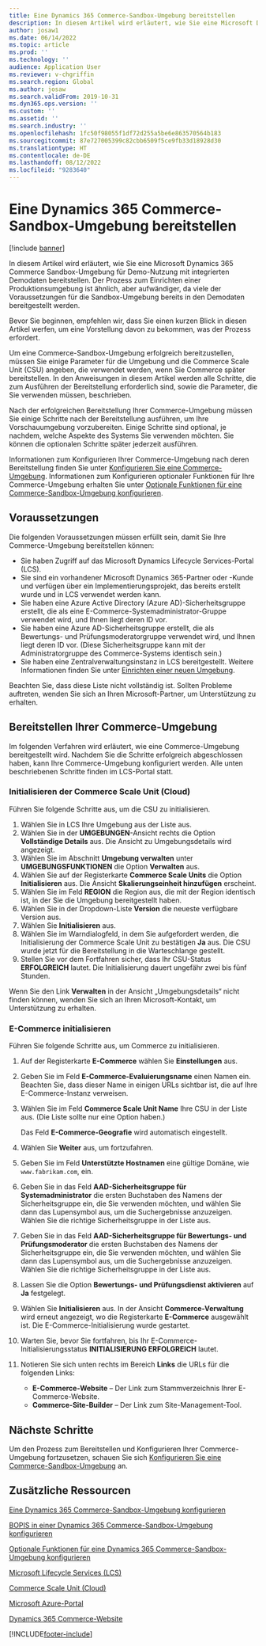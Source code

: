 ```yaml
---
title: Eine Dynamics 365 Commerce-Sandbox-Umgebung bereitstellen
description: In diesem Artikel wird erläutert, wie Sie eine Microsoft Dynamics 365 Commerce Sandbox-Umgebung für Demo- oder Sandbox-Nutzung mit integrierten Demodaten bereitstellen.
author: josaw1
ms.date: 06/14/2022
ms.topic: article
ms.prod: ''
ms.technology: ''
audience: Application User
ms.reviewer: v-chgriffin
ms.search.region: Global
ms.author: josaw
ms.search.validFrom: 2019-10-31
ms.dyn365.ops.version: ''
ms.custom: ''
ms.assetid: ''
ms.search.industry: ''
ms.openlocfilehash: 1fc50f98055f1df72d255a5be6e863570564b183
ms.sourcegitcommit: 87e727005399c82cbb6509f5ce9fb33d18928d30
ms.translationtype: HT
ms.contentlocale: de-DE
ms.lasthandoff: 08/12/2022
ms.locfileid: "9283640"
---
```

# <a name="provision-a-dynamics-365-commerce-sandbox-environment"></a>Eine Dynamics 365 Commerce-Sandbox-Umgebung bereitstellen

[!include [banner](includes/banner.md)]

In diesem Artikel wird erläutert, wie Sie eine Microsoft Dynamics 365 Commerce Sandbox-Umgebung für Demo-Nutzung mit integrierten Demodaten bereitstellen. Der Prozess zum Einrichten einer Produktionsumgebung ist ähnlich, aber aufwändiger, da viele der Voraussetzungen für die Sandbox-Umgebung bereits in den Demodaten bereitgestellt werden.

Bevor Sie beginnen, empfehlen wir, dass Sie einen kurzen Blick in diesen Artikel werfen, um eine Vorstellung davon zu bekommen, was der Prozess erfordert.

Um eine Commerce-Sandbox-Umgebung erfolgreich bereitzustellen, müssen Sie einige Parameter für die Umgebung und die Commerce Scale Unit (CSU) angeben, die verwendet werden, wenn Sie Commerce später bereitstellen. In den Anweisungen in diesem Artikel werden alle Schritte, die zum Ausführen der Bereitstellung erforderlich sind, sowie die Parameter, die Sie verwenden müssen, beschrieben.

Nach der erfolgreichen Bereitstellung Ihrer Commerce-Umgebung müssen Sie einige Schritte nach der Bereitstellung ausführen, um Ihre Vorschauumgebung vorzubereiten. Einige Schritte sind optional, je nachdem, welche Aspekte des Systems Sie verwenden möchten. Sie können die optionalen Schritte später jederzeit ausführen.

Informationen zum Konfigurieren Ihrer Commerce-Umgebung nach deren Bereitstellung finden Sie unter [Konfigurieren Sie eine Commerce-Umgebung](cpe-post-provisioning.md). Informationen zum Konfigurieren optionaler Funktionen für Ihre Commerce-Umgebung erhalten Sie unter [Optionale Funktionen für eine Commerce-Sandbox-Umgebung konfigurieren](cpe-optional-features.md).

## <a name="prerequisites"></a>Voraussetzungen

Die folgenden Voraussetzungen müssen erfüllt sein, damit Sie Ihre Commerce-Umgebung bereitstellen können:

- Sie haben Zugriff auf das Microsoft Dynamics Lifecycle Services-Portal (LCS).
- Sie sind ein vorhandener Microsoft Dynamics 365-Partner oder -Kunde und verfügen über ein Implementierungsprojekt, das bereits erstellt wurde und in LCS verwendet werden kann.  
- Sie haben eine Azure Active Directory (Azure AD)-Sicherheitsgruppe erstellt, die als eine E-Commerce-Systemadministrator-Gruppe verwendet wird, und Ihnen liegt deren ID vor.
- Sie haben eine Azure AD-Sicherheitsgruppe erstellt, die als Bewertungs- und Prüfungsmoderatorgruppe verwendet wird, und Ihnen liegt deren ID vor. (Diese Sicherheitsgruppe kann mit der Administratorgruppe des Commerce-Systems identisch sein.)
- Sie haben eine Zentralverwaltungsinstanz in LCS bereitgestellt. Weitere Informationen finden Sie unter [Einrichten einer neuen Umgebung](/dynamics365/fin-ops-core/dev-itpro/deployment/deployenvironment-newinfrastructure).

Beachten Sie, dass diese Liste nicht vollständig ist. Sollten Probleme auftreten, wenden Sie sich an Ihren Microsoft-Partner, um Unterstützung zu erhalten.

## <a name="provision-your-commerce-environment"></a>Bereitstellen Ihrer Commerce-Umgebung

Im folgenden Verfahren wird erläutert, wie eine Commerce-Umgebung bereitgestellt wird. Nachdem Sie die Schritte erfolgreich abgeschlossen haben, kann Ihre Commerce-Umgebung konfiguriert werden. Alle unten beschriebenen Schritte finden im LCS-Portal statt.

### <a name="initialize-the-commerce-scale-unit-cloud"></a>Initialisieren der Commerce Scale Unit (Cloud)

Führen Sie folgende Schritte aus, um die CSU zu initialisieren.

1. Wählen Sie in LCS Ihre Umgebung aus der Liste aus.
1. Wählen Sie in der **UMGEBUNGEN**-Ansicht rechts die Option **Vollständige Details** aus. Die Ansicht zu Umgebungsdetails wird angezeigt.
1. Wählen Sie im Abschnitt **Umgebung verwalten** unter **UMGEBUNGSFUNKTIONEN** die Option **Verwalten** aus.
1. Wählen Sie auf der Registerkarte **Commerce Scale Units** die Option **Initialisieren** aus. Die Ansicht **Skalierungseinheit hinzufügen** erscheint.
1. Wählen Sie im Feld **REGION** die Region aus, die mit der Region identisch ist, in der Sie die Umgebung bereitgestellt haben.
1. Wählen Sie in der Dropdown-Liste **Version** die neueste verfügbare Version aus.
1. Wählen Sie **Initialisieren** aus.
1. Wählen Sie im Warndialogfeld, in dem Sie aufgefordert werden, die Initialisierung der Commerce Scale Unit zu bestätigen **Ja** aus. Die CSU wurde jetzt für die Bereitstellung in die Warteschlange gestellt.
1. Stellen Sie vor dem Fortfahren sicher, dass Ihr CSU-Status **ERFOLGREICH** lautet. Die Initialisierung dauert ungefähr zwei bis fünf Stunden.

Wenn Sie den Link **Verwalten** in der Ansicht „Umgebungsdetails“ nicht finden können, wenden Sie sich an Ihren Microsoft-Kontakt, um Unterstützung zu erhalten.

### <a name="initialize-e-commerce"></a>E-Commerce initialisieren

Führen Sie folgende Schritte aus, um Commerce zu initialisieren.

1. Auf der Registerkarte **E-Commerce** wählen Sie **Einstellungen** aus.
1. Geben Sie im Feld **E-Commerce-Evaluierungsname** einen Namen ein. Beachten Sie, dass dieser Name in einigen URLs sichtbar ist, die auf Ihre E-Commerce-Instanz verweisen.
1. Wählen Sie im Feld **Commerce Scale Unit Name** Ihre CSU in der Liste aus. (Die Liste sollte nur eine Option haben.)

    Das Feld **E-Commerce-Geografie** wird automatisch eingestellt.

1. Wählen Sie **Weiter** aus, um fortzufahren.
1. Geben Sie im Feld **Unterstützte Hostnamen** eine gültige Domäne, wie `www.fabrikam.com`, ein.
1. Geben Sie in das Feld **AAD-Sicherheitsgruppe für Systemadministrator** die ersten Buchstaben des Namens der Sicherheitsgruppe ein, die Sie verwenden möchten, und wählen Sie dann das Lupensymbol aus, um die Suchergebnisse anzuzeigen. Wählen Sie die richtige Sicherheitsgruppe in der Liste aus.
1.  Geben Sie in das Feld **AAD-Sicherheitsgruppe für Bewertungs- und Prüfungsmoderator** die ersten Buchstaben des Namens der Sicherheitsgruppe ein, die Sie verwenden möchten, und wählen Sie dann das Lupensymbol aus, um die Suchergebnisse anzuzeigen. Wählen Sie die richtige Sicherheitsgruppe in der Liste aus.
1. Lassen Sie die Option **Bewertungs- und Prüfungsdienst aktivieren** auf **Ja** festgelegt.
1. Wählen Sie **Initialisieren** aus. In der Ansicht **Commerce-Verwaltung** wird erneut angezeigt, wo die Registerkarte **E-Commerce** ausgewählt ist. Die E-Commerce-Initialisierung wurde gestartet.
1. Warten Sie, bevor Sie fortfahren, bis Ihr E-Commerce-Initialisierungsstatus **INITIALISIERUNG ERFOLGREICH** lautet.
1. Notieren Sie sich unten rechts im Bereich **Links** die URLs für die folgenden Links:

    * **E-Commerce-Website** – Der Link zum Stammverzeichnis Ihrer E-Commerce-Website.
    * **Commerce-Site-Builder** – Der Link zum Site-Management-Tool.

## <a name="next-steps"></a>Nächste Schritte

Um den Prozess zum Bereitstellen und Konfigurieren Ihrer Commerce-Umgebung fortzusetzen, schauen Sie sich [Konfigurieren Sie eine Commerce-Sandbox-Umgebung](cpe-post-provisioning.md) an.

## <a name="additional-resources"></a>Zusätzliche Ressourcen

[Eine Dynamics 365 Commerce-Sandbox-Umgebung konfigurieren](cpe-post-provisioning.md)

[BOPIS in einer Dynamics 365 Commerce-Sandbox-Umgebung konfigurieren](cpe-bopis.md)

[Optionale Funktionen für eine Dynamics 365 Commerce-Sandbox-Umgebung konfigurieren](cpe-optional-features.md)

[Microsoft Lifecycle Services (LCS)](/dynamics365/unified-operations/dev-itpro/lifecycle-services/lcs-user-guide)

[Commerce Scale Unit (Cloud)](/business-applications-release-notes/october18/dynamics365-retail/retail-cloud-scale-unit)

[Microsoft Azure-Portal](https://azure.microsoft.com/features/azure-portal)

[Dynamics 365 Commerce-Website](https://aka.ms/Dynamics365CommerceWebsite)


[!INCLUDE[footer-include](../includes/footer-banner.md)]
